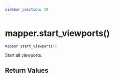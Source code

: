 ```yaml
---
sidebar_position: 20
---
```


# mapper.start_viewports()
```lua
mapper.start_viewports()
```
Start all viewports.


## Return Values
